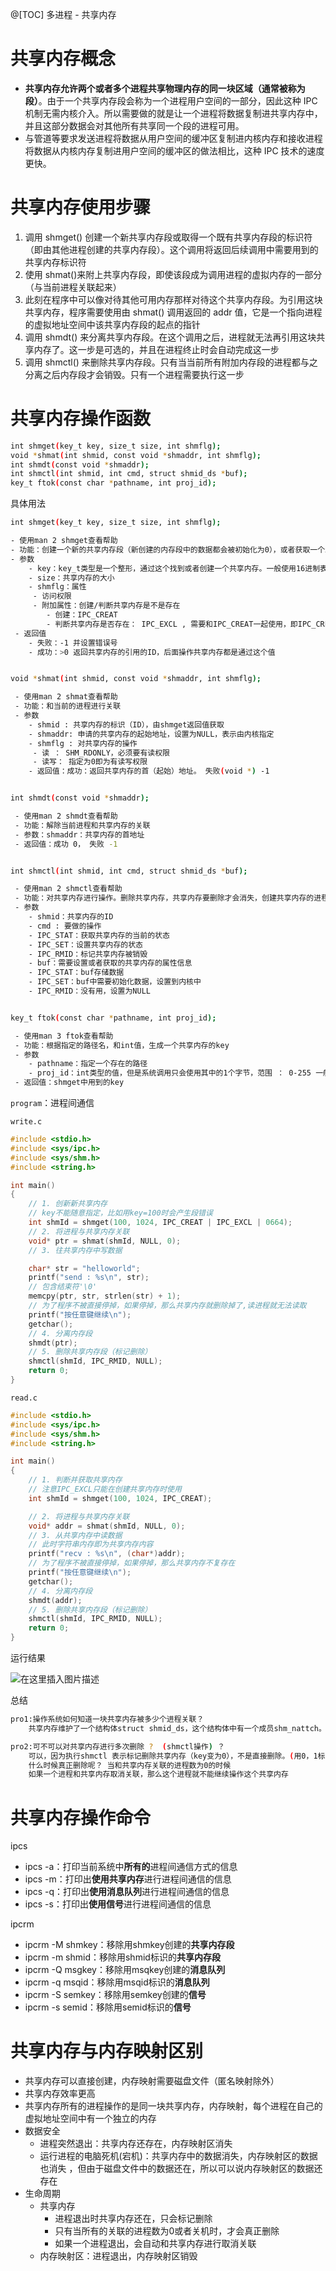@[TOC]
多进程 - 共享内存
# 共享内存概念
- **共享内存允许两个或者多个进程共享物理内存的同一块区域（通常被称为段）**。由于一个共享内存段会称为一个进程用户空间的一部分，因此这种 IPC 机制无需内核介入。所以需要做的就是让一个进程将数据复制进共享内存中，并且这部分数据会对其他所有共享同一个段的进程可用。
- 与管道等要求发送进程将数据从用户空间的缓冲区复制进内核内存和接收进程将数据从内核内存复制进用户空间的缓冲区的做法相比，这种 IPC 技术的速度更快。
# 共享内存使用步骤
1. 调用 shmget() 创建一个新共享内存段或取得一个既有共享内存段的标识符（即由其他进程创建的共享内存段）。这个调用将返回后续调用中需要用到的共享内存标识符
2. 使用 shmat()来附上共享内存段，即使该段成为调用进程的虚拟内存的一部分（与当前进程关联起来）
3. 此刻在程序中可以像对待其他可用内存那样对待这个共享内存段。为引用这块共享内存，程序需要使用由 shmat() 调用返回的 addr 值，它是一个指向进程的虚拟地址空间中该共享内存段的起点的指针
4. 调用 shmdt() 来分离共享内存段。在这个调用之后，进程就无法再引用这块共享内存了。这一步是可选的，并且在进程终止时会自动完成这一步
5. 调用 shmctl() 来删除共享内存段。只有当当前所有附加内存段的进程都与之分离之后内存段才会销毁。只有一个进程需要执行这一步
# 共享内存操作函数

```bash
int shmget(key_t key, size_t size, int shmflg);
void *shmat(int shmid, const void *shmaddr, int shmflg);
int shmdt(const void *shmaddr);
int shmctl(int shmid, int cmd, struct shmid_ds *buf);
key_t ftok(const char *pathname, int proj_id);
```
具体用法

```bash
int shmget(key_t key, size_t size, int shmflg);

- 使用man 2 shmget查看帮助
- 功能：创建一个新的共享内存段（新创建的内存段中的数据都会被初始化为0），或者获取一个既有的共享内存段的标识
- 参数
	- key：key_t类型是一个整形，通过这个找到或者创建一个共享内存。一般使用16进制表示，非0值
	- size：共享内存的大小
	- shmflg：属性
	 - 访问权限
	 - 附加属性：创建/判断共享内存是不是存在
		- 创建：IPC_CREAT
		- 判断共享内存是否存在： IPC_EXCL , 需要和IPC_CREAT一起使用，即IPC_CREAT | IPC_EXCL | 0664
 - 返回值
	- 失败：-1 并设置错误号
	- 成功：>0 返回共享内存的引用的ID，后面操作共享内存都是通过这个值


void *shmat(int shmid, const void *shmaddr, int shmflg);

 - 使用man 2 shmat查看帮助
 - 功能：和当前的进程进行关联
 - 参数
	- shmid : 共享内存的标识（ID），由shmget返回值获取
	- shmaddr: 申请的共享内存的起始地址，设置为NULL，表示由内核指定
	- shmflg : 对共享内存的操作
	 - 读 ： SHM_RDONLY，必须要有读权限
	 - 读写： 指定为0即为有读写权限
	- 返回值：成功：返回共享内存的首（起始）地址。 失败(void *) -1


int shmdt(const void *shmaddr);

 - 使用man 2 shmdt查看帮助
 - 功能：解除当前进程和共享内存的关联
 - 参数：shmaddr：共享内存的首地址
 - 返回值：成功 0， 失败 -1


int shmctl(int shmid, int cmd, struct shmid_ds *buf);

 - 使用man 2 shmctl查看帮助
 - 功能：对共享内存进行操作。删除共享内存，共享内存要删除才会消失，创建共享内存的进程被销毁了对共享内存是没有任何影响
 - 参数
	- shmid：共享内存的ID
	- cmd : 要做的操作
	- IPC_STAT：获取共享内存的当前的状态
	- IPC_SET：设置共享内存的状态
	- IPC_RMID：标记共享内存被销毁
	- buf：需要设置或者获取的共享内存的属性信息
	- IPC_STAT：buf存储数据
	- IPC_SET：buf中需要初始化数据，设置到内核中
	- IPC_RMID：没有用，设置为NULL


key_t ftok(const char *pathname, int proj_id);

 - 使用man 3 ftok查看帮助
 - 功能：根据指定的路径名，和int值，生成一个共享内存的key
 - 参数
	- pathname：指定一个存在的路径
	- proj_id：int类型的值，但是系统调用只会使用其中的1个字节，范围 ： 0-255 一般指定一个字符 'a'
 - 返回值：shmget中用到的key
```

`program`：进程间通信

`write.c`

```c
#include <stdio.h>
#include <sys/ipc.h>
#include <sys/shm.h>
#include <string.h>

int main()
{
    // 1. 创新新共享内存
    // key不能随意指定，比如用key=100时会产生段错误
    int shmId = shmget(100, 1024, IPC_CREAT | IPC_EXCL | 0664);
    // 2. 将进程与共享内存关联
    void* ptr = shmat(shmId, NULL, 0);
    // 3. 往共享内存中写数据

    char* str = "helloworld";
    printf("send : %s\n", str);
    // 包含结束符'\0'
    memcpy(ptr, str, strlen(str) + 1);
    // 为了程序不被直接停掉，如果停掉，那么共享内存就删除掉了,读进程就无法读取
    printf("按任意键继续\n");
    getchar();
    // 4. 分离内存段
    shmdt(ptr);
    // 5. 删除共享内存段（标记删除）
    shmctl(shmId, IPC_RMID, NULL);
    return 0;
}
```
`read.c`

```c
#include <stdio.h>
#include <sys/ipc.h>
#include <sys/shm.h>
#include <string.h>

int main()
{
    // 1. 判断并获取共享内存
    // 注意IPC_EXCL只能在创建共享内存时使用
    int shmId = shmget(100, 1024, IPC_CREAT); 

    // 2. 将进程与共享内存关联
    void* addr = shmat(shmId, NULL, 0);
    // 3. 从共享内存中读数据
    // 此时字符串内存即为共享内存内容
    printf("recv : %s\n", (char*)addr);
    // 为了程序不被直接停掉，如果停掉，那么共享内存不复存在
    printf("按任意键继续\n");
    getchar();
    // 4. 分离内存段
    shmdt(addr);
    // 5. 删除共享内存段（标记删除）
    shmctl(shmId, IPC_RMID, NULL);
    return 0;
}
```
运行结果

![在这里插入图片描述](https://img-blog.csdnimg.cn/0342e609f96c42e9996be966bb666548.png)

总结

```bash
pro1:操作系统如何知道一块共享内存被多少个进程关联？
	共享内存维护了一个结构体struct shmid_ds，这个结构体中有一个成员shm_nattch。shm_nattach 记录了关联的进程个数

pro2:可不可以对共享内存进行多次删除 ?  (shmctl操作) ？
	可以，因为执行shmctl 表示标记删除共享内存（key变为0），不是直接删除。(用0，1标记是否删除)
	什么时候真正删除呢？ 当和共享内存关联的进程数为0的时候
	如果一个进程和共享内存取消关联，那么这个进程就不能继续操作这个共享内存
```

# 共享内存操作命令
ipcs
- ipcs -a：打印当前系统中**所有的**进程间通信方式的信息
- ipcs -m：打印出**使用共享内存**进行进程间通信的信息
- ipcs -q：打印出**使用消息队列**进行进程间通信的信息
- ipcs -s：打印出**使用信号**进行进程间通信的信息

ipcrm
- ipcrm -M shmkey：移除用shmkey创建的**共享内存段**
- ipcrm -m shmid：移除用shmid标识的**共享内存段**
- ipcrm -Q msgkey：移除用msqkey创建的**消息队列**
- ipcrm -q msqid：移除用msqid标识的**消息队列**
- ipcrm -S semkey：移除用semkey创建的**信号**
- ipcrm -s semid：移除用semid标识的**信号**

# 共享内存与内存映射区别

- 共享内存可以直接创建，内存映射需要磁盘文件（匿名映射除外）
- 共享内存效率更高
- 共享内存所有的进程操作的是同一块共享内存，内存映射，每个进程在自己的虚拟地址空间中有一个独立的内存
- 数据安全
  - 进程突然退出：共享内存还存在，内存映射区消失
  - 运行进程的电脑死机(宕机)：共享内存中的数据消失，内存映射区的数据也消失 ，但由于磁盘文件中的数据还在，所以可以说内存映射区的数据还存在
- 生命周期
  - 共享内存
    - 进程退出时共享内存还在，只会标记删除
    - 只有当所有的关联的进程数为0或者关机时，才会真正删除
    - 如果一个进程退出，会自动和共享内存进行取消关联
   - 内存映射区：进程退出，内存映射区销毁